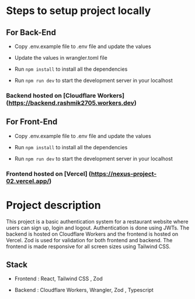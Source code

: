 # Steps to setup project locally

## For Back-End

- Copy .env.example file to .env file and update the values

- Update the values in wrangler.toml file

- Run `npm install` to install all the dependencies

- Run `npm run dev` to start the development server in your localhost

### Backend hosted on [Cloudflare Workers] (https://backend.rashmik2705.workers.dev)

## For Front-End 

- Copy .env.example file to .env file and update the values

- Run `npm install` to install all the dependencies

- Run `npm run dev` to start the development server in your localhost

### Frontend hosted on [Vercel] (https://nexus-project-02.vercel.app/)

# Project description 

This project is a basic authentication system for a restaurant website where users can sign up, login and logout. Authentication is done using JWTs. The backend is hosted on Cloudflare Workers and the frontend is hosted on Vercel. Zod is used for validation for both frontend and backend. The frontend is made responsive for all screen sizes using Tailwind CSS.

## Stack

- Frontend : React, Tailwind CSS , Zod

- Backend : Cloudflare Workers, Wrangler, Zod , Typescript